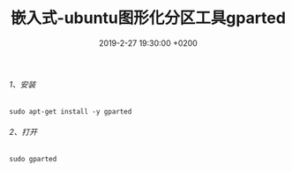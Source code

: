 ﻿---
layout: post
title:  "嵌入式-ubuntu图形化分区工具gparted"
date:   2019-2-27 19:30:00 +0200
categories: 嵌入式
---

###### 1、安装  
```
sudo apt-get install -y gparted
```
###### 2、打开    
```
sudo gparted
```
